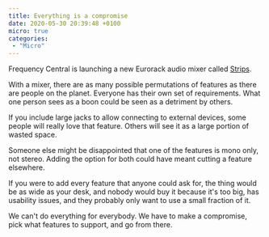 ```yaml
---
title: Everything is a compromise
date: 2020-05-30 20:39:48 +0100
micro: true
categories:
 - "Micro"
---
```

Frequency Central is launching a new Eurorack audio mixer called [Strips](https://www.youtube.com/watch?v=4GF2uhmo5bc).

With a mixer, there are as many possible permutations of features as there are people on the planet. Everyone has their own set of requirements. What one person sees as a boon could be seen as a detriment by others.

If you include large jacks to allow connecting to external devices, some people will really love that feature. Others will see it as a large portion of wasted space.

Someone else might be disappointed that one of the features is mono only, not stereo. Adding the option for both could have meant cutting a feature elsewhere.

If you were to add every feature that anyone could ask for, the thing would be as wide as your desk, and nobody would buy it because it's too big, has usability issues, and they probably only want to use a small fraction of it.

We can't do everything for everybody. We have to make a compromise, pick what features to support, and go from there.